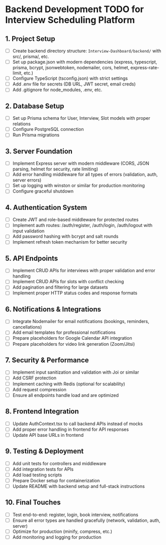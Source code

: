 # Backend Development TODO for Interview Scheduling Platform

## 1. Project Setup
- [ ] Create backend directory structure: `Interview-Dashboard/backend/` with src/, prisma/, etc.
- [ ] Set up package.json with modern dependencies (express, typescript, prisma, bcrypt, jsonwebtoken, nodemailer, cors, helmet, express-rate-limit, etc.)
- [ ] Configure TypeScript (tsconfig.json) with strict settings
- [ ] Add .env file for secrets (DB URL, JWT secret, email creds)
- [ ] Add .gitignore for node_modules, .env, etc.

## 2. Database Setup
- [ ] Set up Prisma schema for User, Interview, Slot models with proper relations
- [ ] Configure PostgreSQL connection
- [ ] Run Prisma migrations

## 3. Server Foundation
- [ ] Implement Express server with modern middleware (CORS, JSON parsing, helmet for security, rate limiting)
- [ ] Add error handling middleware for all types of errors (validation, auth, server errors)
- [ ] Set up logging with winston or similar for production monitoring
- [ ] Configure graceful shutdown

## 4. Authentication System
- [ ] Create JWT and role-based middleware for protected routes
- [ ] Implement auth routes: /auth/register, /auth/login, /auth/logout with input validation
- [ ] Add password hashing with bcrypt and salt rounds
- [ ] Implement refresh token mechanism for better security

## 5. API Endpoints
- [ ] Implement CRUD APIs for interviews with proper validation and error handling
- [ ] Implement CRUD APIs for slots with conflict checking
- [ ] Add pagination and filtering for large datasets
- [ ] Implement proper HTTP status codes and response formats

## 6. Notifications & Integrations
- [ ] Integrate Nodemailer for email notifications (bookings, reminders, cancellations)
- [ ] Add email templates for professional notifications
- [ ] Prepare placeholders for Google Calendar API integration
- [ ] Prepare placeholders for video link generation (Zoom/Jitsi)

## 7. Security & Performance
- [ ] Implement input sanitization and validation with Joi or similar
- [ ] Add CSRF protection
- [ ] Implement caching with Redis (optional for scalability)
- [ ] Add request compression
- [ ] Ensure all endpoints handle load and are optimized

## 8. Frontend Integration
- [ ] Update AuthContext.tsx to call backend APIs instead of mocks
- [ ] Add proper error handling in frontend for API responses
- [ ] Update API base URLs in frontend

## 9. Testing & Deployment
- [ ] Add unit tests for controllers and middleware
- [ ] Add integration tests for APIs
- [ ] Add load testing scripts
- [ ] Prepare Docker setup for containerization
- [ ] Update README with backend setup and full-stack instructions

## 10. Final Touches
- [ ] Test end-to-end: register, login, book interview, notifications
- [ ] Ensure all error types are handled gracefully (network, validation, auth, server)
- [ ] Optimize for production (minify, compress, etc.)
- [ ] Add monitoring and logging for production
